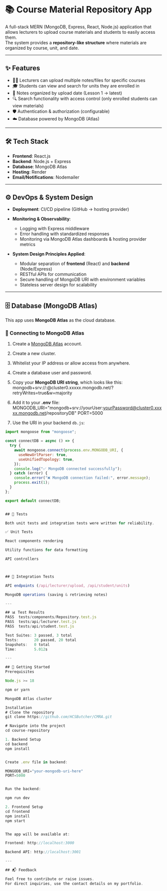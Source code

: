 # 📚 Course Material Repository App

A full-stack MERN (MongoDB, Express, React, Node.js) application that allows lecturers to upload course materials and students to easily access them.  
The system provides a **repository-like structure** where materials are organized by course, unit, and date.

---

## ✨ Features

- 👨‍🏫 Lecturers can upload multiple notes/files for specific courses
- 🎓 Students can view and search for units they are enrolled in
- 📂 Notes organized by upload date (Lesson 1 → latest)
- 🔍 Search functionality with access control (only enrolled students can view materials)
- 🛡️ Authentication & authorization (configurable)
- ☁️ Database powered by MongoDB (Atlas)

---

## 🛠️ Tech Stack

- **Frontend**: React.js  
- **Backend**: Node.js + Express  
- **Database**: MongoDB Atlas  
- **Hosting**: Render
- **Email/Notifications**: Nodemailer

---

## ⚙️ DevOps & System Design

- **Deployment**: CI/CD pipeline (GitHub → hosting provider)  
- **Monitoring & Observability**:  
  - Logging with Express middleware  
  - Error handling with standardized responses  
  - Monitoring via MongoDB Atlas dashboards & hosting provider metrics  

- **System Design Principles Applied**:  
  - Modular separation of **frontend** (React) and **backend** (Node/Express)  
  - RESTful APIs for communication  
  - Secure handling of MongoDB URI with environment variables  
  - Stateless server design for scalability  

---

## 🗄️ Database (MongoDB Atlas)

This app uses **MongoDB Atlas** as the cloud database.  

### 🔌 Connecting to MongoDB Atlas
1. Create a [MongoDB Atlas](https://www.mongodb.com/cloud/atlas) account.  
2. Create a new cluster.  
3. Whitelist your IP address or allow access from anywhere.  
4. Create a database user and password.  
5. Copy your **MongoDB URI string**, which looks like this:
mongodb+srv://<username>:<password>@cluster0.xxxxx.mongodb.net/<dbname>?retryWrites=true&w=majority

6. Add it to your **.env** file:
MONGODB_URI="mongodb+srv://yourUser:yourPassword@cluster0.xxxxx.mongodb.net/repositoryDB"
PORT=5000

7. Use the URI in your backend `db.js`:

```js
import mongoose from "mongoose";

const connectDB = async () => {
  try {
    await mongoose.connect(process.env.MONGODB_URI, {
      useNewUrlParser: true,
      useUnifiedTopology: true,
    });
    console.log("✅ MongoDB connected successfully");
  } catch (error) {
    console.error("❌ MongoDB connection failed:", error.message);
    process.exit(1);
  }
};

export default connectDB;


## 🧪 Tests

Both unit tests and integration tests were written for reliability.

✅ Unit Tests

React components rendering

Utility functions for data formatting

API controllers



## 🔗 Integration Tests

API endpoints (/api/lecturer/upload, /api/student/units)

MongoDB operations (saving & retrieving notes)

---

## 📊 Test Results
PASS  tests/components/Repository.test.js
PASS  tests/api/lecturer.test.js
PASS  tests/api/student.test.js

Test Suites: 3 passed, 3 total  
Tests:       20 passed, 20 total  
Snapshots:   0 total  
Time:        5.012s

---

## 🚀 Getting Started
Prerequisites

Node.js >= 18

npm or yarn

MongoDB Atlas cluster

Installation
# Clone the repository
git clone https://github.com/HCSButcher/CMRA.git

# Navigate into the project
cd course-repository

1. Backend Setup
cd backend
npm install


Create .env file in backend:

MONGODB_URI="your-mongodb-uri-here"
PORT=5000


Run the backend:

npm run dev

2. Frontend Setup
cd frontend
npm install
npm start


The app will be available at:

Frontend: http://localhost:3000

Backend API: http://localhost:3001

---

## 📬 Feedback

Feel free to contribute or raise issues.
For direct inquiries, use the contact details on my portfolio.

